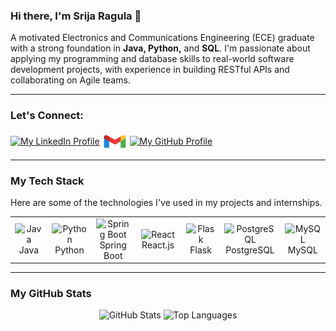 ### Hi there, I'm Srija Ragula 👋

<p align="left">
A motivated Electronics and Communications Engineering (ECE) graduate with a strong foundation in <b>Java, Python,</b> and <b>SQL</b>. I'm passionate about applying my programming and database skills to real-world software development projects, with experience in building RESTful APIs and collaborating on Agile teams.
</p>

---

### Let's Connect:
<p align="left">
<a href="https://linkedin.com/in/srija-reddy" target="blank"><img align="center" src="https://raw.githubusercontent.com/rahuldkjain/github-profile-readme-generator/master/src/images/icons/Social/linked-in-alt.svg" alt="My LinkedIn Profile" height="30" width="40" /></a>
<a href="mailto:srijareddy1808@gmail.com" target="blank"><img align="center" src="https://raw.githubusercontent.com/rahuldkjain/github-profile-readme-generator/master/src/images/icons/Social/gmail.svg" alt="My Email Address" height="30" width="40" /></a>
<a href="https://github.com/Srijaragula" target="blank"><img align="center" src="https://raw.githubusercontent.com/rahuldkjain/github-profile-readme-generator/master/src/images/icons/Social/github-alt.svg" alt="My GitHub Profile" height="30" width="40" /></a>
</p>

---

### My Tech Stack
<p>
Here are some of the technologies I've used in my projects and internships.
</p>
<table>
  <tr>
    <td align="center" width="96">
      <img src="https://cdn.jsdelivr.net/gh/devicons/devicon/icons/java/java-original-wordmark.svg" width="48" height="48" alt="Java" />
      <br>Java
    </td>
    <td align="center" width="96">
      <img src="https://cdn.jsdelivr.net/gh/devicons/devicon/icons/python/python-original-wordmark.svg" width="48" height="48" alt="Python" />
      <br>Python
    </td>
    <td align="center" width="96">
      <img src="https://cdn.jsdelivr.net/gh/devicons/devicon/icons/spring/spring-original-wordmark.svg" width="48" height="48" alt="Spring Boot" />
      <br>Spring Boot
    </td>
    <td align="center" width="96">
      <img src="https://cdn.jsdelivr.net/gh/devicons/devicon/icons/react/react-original-wordmark.svg" width="48" height="48" alt="React" />
      <br>React.js
    </td>
    <td align="center" width="96">
      <img src="https://cdn.jsdelivr.net/gh/devicons/devicon/icons/flask/flask-original-wordmark.svg" width="48" height="48" alt="Flask" />
      <br>Flask
    </td>
    <td align="center" width="96">
      <img src="https://cdn.jsdelivr.net/gh/devicons/devicon/icons/postgresql/postgresql-original-wordmark.svg" width="48" height="48" alt="PostgreSQL" />
      <br>PostgreSQL
    </td>
    <td align="center" width="96">
      <img src="https://cdn.jsdelivr.net/gh/devicons/devicon/icons/mysql/mysql-original-wordmark.svg" width="48" height="48" alt="MySQL" />
      <br>MySQL
    </td>
  </tr>
</table>

---

### My GitHub Stats
<p align="center">
  <img src="https://github-readme-stats.vercel.app/api?username=Srijaragula&show_icons=true&theme=radical&hide_border=true&count_private=true" alt="GitHub Stats" />
  <img src="https://github-readme-stats.vercel.app/api/top-langs/?username=Srijaragula&layout=compact&theme=radical&hide_border=true" alt="Top Languages" />
</p>
